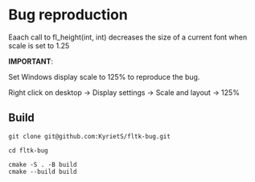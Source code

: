 # Bug reproduction

Eaach call to fl_height(int, int) decreases the size of a current font when scale is set to 1.25

**IMPORTANT**: 

Set Windows display scale to 125% to reproduce the bug.

Right click on desktop -> Display settings -> Scale and layout -> 125%

## Build
```
git clone git@github.com:KyrietS/fltk-bug.git

cd fltk-bug

cmake -S . -B build
cmake --build build
```
